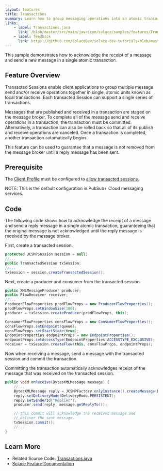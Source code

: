 ```yaml
---
layout: features
title: Transactions
summary: Learn how to group messaging operations into an atomic transaction.
links:
    - label: Transactions.java
      link: /blob/master/src/main/java/com/solace/samples/features/Transactions.java
    - label: feedback
      link: https://github.com/SolaceDev/solace-dev-tutorials/blob/master/src/pages/tutorials/jcsmp/feature_transactions.md
---
```


This sample demonstrates how to acknowledge the receipt of a message and send a new message in a single atomic transaction.

## Feature Overview

Transacted Sessions enable client applications to group multiple message send and/or receive operations together in single, atomic units known as local transactions. Each transacted Session can support a single series of transactions.

Messages that are published and received in a transaction are staged on the message broker. To complete all of the message send and receive operations in a transaction, the transaction must be committed. Alternatively, a transaction can also be rolled back so that all of its publish and receive operations are canceled. Once a transaction is completed, another transaction automatically begins.

This feature can be used to guarantee that a message is not removed from the message broker until a reply message has been sent.

## Prerequisite

The [Client Profile](https://docs.solace.com/Configuring-and-Managing/Configuring-Client-Profiles.htm) must be configured to [allow transacted sessions](https://docs.solace.com/Configuring-and-Managing/Configuring-Client-Profiles.htm#Allow-Trans-Sess).

NOTE:  This is the default configuration in PubSub+ Cloud messaging services.

## Code

The following code shows how to acknowledge the receipt of a message and send a reply message in a single atomic transaction, guaranteeing that the original message is not acknowledged until the reply message is received by the message broker.

First, create a transacted session.

```java
protected JCSMPSession session = null;
//...
public TransactedSession txSession;
//...
txSession = session.createTransactedSession();
```

Next, create a producer and consumer from the transacted session.

```java
public XMLMessageProducer producer;
public FlowReceiver receiver;
//...
ProducerFlowProperties prodFlowProps = new ProducerFlowProperties();
prodFlowProps.setWindowSize(100);
producer = txSession.createProducer(prodFlowProps, this);

ConsumerFlowProperties consFlowProps = new ConsumerFlowProperties();
consFlowProps.setEndpoint(queue);
consFlowProps.setStartState(true);
EndpointProperties endpointProps = new EndpointProperties();
endpointProps.setAccessType(EndpointProperties.ACCESSTYPE_EXCLUSIVE);
receiver = txSession.createFlow(this, consFlowProps, endpointProps);
```

Now when receiving a message, send a message with the transacted session and commit the transaction.

Committing the transaction automatically acknowledges receipt of the message that was received on the transacted session.

```java
public void onReceive(BytesXMLMessage message) {
    //...
    BytesXMLMessage reply = JCSMPFactory.onlyInstance().createMessage(BytesXMLMessage.class);
    reply.setDeliveryMode(DeliveryMode.PERSISTENT);
    reply.setSenderId("Replier");
    producer.send(reply, message.getReplyTo());

    // this commit will acknowledge the received message and
    // deliver the sent message.
    txSession.commit();
    //...
}
```

## Learn More

* Related Source Code: [Transactions.java](https://github.com/SolaceSamples/solace-samples-java/blob/master/src/main/java/com/solace/samples/features/Transactions.java)
* [Solace Feature Documentation](https://docs.solace.com/Solace-JMS-API/Using-Transacted-Sessions.htm?Highlight=Transactions)



 